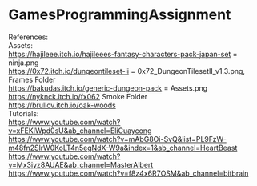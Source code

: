 # GamesProgrammingAssignment

References:  
Assets:  
https://hajileee.itch.io/hajileees-fantasy-characters-pack-japan-set = ninja.png  
https://0x72.itch.io/dungeontileset-ii = 0x72_DungeonTilesetII_v1.3.png, Frames Folder    
https://bakudas.itch.io/generic-dungeon-pack = Assets.png  
https://nyknck.itch.io/fx062 Smoke Folder  
https://brullov.itch.io/oak-woods  
Tutorials:  
https://www.youtube.com/watch?v=xFEKIWpd0sU&ab_channel=EliCuaycong  
https://www.youtube.com/watch?v=mAbG8Oi-SvQ&list=PL9FzW-m48fn2SlrW0KoLT4n5egNdX-W9a&index=1&ab_channel=HeartBeast  
https://www.youtube.com/watch?v=Mx3iyz8AUAE&ab_channel=MasterAlbert  
https://www.youtube.com/watch?v=f8z4x6R7OSM&ab_channel=bitbrain  
